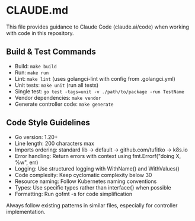 # CLAUDE.md

This file provides guidance to Claude Code (claude.ai/code) when working with code in this repository.

## Build & Test Commands

- Build: `make build`
- Run: `make run`
- Lint: `make lint` (uses golangci-lint with config from .golangci.yml)
- Unit tests: `make unit` (run all tests)
- Single test: `go test -tags=unit -v ./path/to/package -run TestName`
- Vendor dependencies: `make vendor`
- Generate controller code: `make generate`

## Code Style Guidelines

- Go version: 1.20+
- Line length: 200 characters max
- Imports ordering: standard lib → default → github.com/tufitko → k8s.io
- Error handling: Return errors with context using fmt.Errorf("doing X, %w", err)
- Logging: Use structured logging with WithName() and WithValues()
- Code complexity: Keep cyclomatic complexity below 30
- Resource naming: Follow Kubernetes naming conventions
- Types: Use specific types rather than interface{} when possible
- Formatting: Run gofmt -s for code simplification

Always follow existing patterns in similar files, especially for controller implementation.